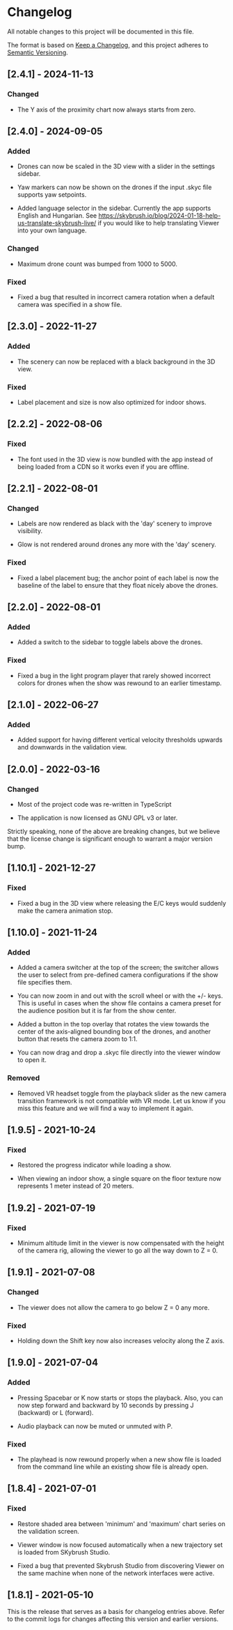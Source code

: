 # Changelog

All notable changes to this project will be documented in this file.

The format is based on [Keep a Changelog](https://keepachangelog.com/en/1.0.0/),
and this project adheres to [Semantic Versioning](https://semver.org/spec/v2.0.0.html).

## [2.4.1] - 2024-11-13

### Changed

- The Y axis of the proximity chart now always starts from zero.

## [2.4.0] - 2024-09-05

### Added

- Drones can now be scaled in the 3D view with a slider in the settings sidebar.

- Yaw markers can now be shown on the drones if the input .skyc file supports
  yaw setpoints.

- Added language selector in the sidebar. Currently the app supports English and
  Hungarian. See https://skybrush.io/blog/2024-01-18-help-us-translate-skybrush-live/
  if you would like to help translating Viewer into your own language.

### Changed

- Maximum drone count was bumped from 1000 to 5000.

### Fixed

- Fixed a bug that resulted in incorrect camera rotation when a default camera
  was specified in a show file.

## [2.3.0] - 2022-11-27

### Added

- The scenery can now be replaced with a black background in the 3D view.

### Fixed

- Label placement and size is now also optimized for indoor shows.

## [2.2.2] - 2022-08-06

### Fixed

- The font used in the 3D view is now bundled with the app instead of being
  loaded from a CDN so it works even if you are offline.

## [2.2.1] - 2022-08-01

### Changed

- Labels are now rendered as black with the 'day' scenery to improve
  visibility.

- Glow is not rendered around drones any more with the 'day' scenery.

### Fixed

- Fixed a label placement bug; the anchor point of each label is now the
  baseline of the label to ensure that they float nicely above the drones.

## [2.2.0] - 2022-08-01

### Added

- Added a switch to the sidebar to toggle labels above the drones.

### Fixed

- Fixed a bug in the light program player that rarely showed incorrect colors
  for drones when the show was rewound to an earlier timestamp.

## [2.1.0] - 2022-06-27

### Added

- Added support for having different vertical velocity thresholds upwards and
  downwards in the validation view.

## [2.0.0] - 2022-03-16

### Changed

- Most of the project code was re-written in TypeScript

- The application is now licensed as GNU GPL v3 or later.

Strictly speaking, none of the above are breaking changes, but we believe that
the license change is significant enough to warrant a major version bump.

## [1.10.1] - 2021-12-27

### Fixed

- Fixed a bug in the 3D view where releasing the E/C keys would suddenly make
  the camera animation stop.

## [1.10.0] - 2021-11-24

### Added

- Added a camera switcher at the top of the screen; the switcher allows the
  user to select from pre-defined camera configurations if the show file
  specifies them.

- You can now zoom in and out with the scroll wheel or with the +/- keys. This
  is useful in cases when the show file contains a camera preset for the
  audience position but it is far from the show center.

- Added a button in the top overlay that rotates the view towards the center of
  the axis-aligned bounding box of the drones, and another button that resets
  the camera zoom to 1:1.

- You can now drag and drop a .skyc file directly into the viewer window to
  open it.

### Removed

- Removed VR headset toggle from the playback slider as the new camera
  transition framework is not compatible with VR mode. Let us know if you miss
  this feature and we will find a way to implement it again.

## [1.9.5] - 2021-10-24

### Fixed

- Restored the progress indicator while loading a show.

- When viewing an indoor show, a single square on the floor texture now represents
  1 meter instead of 20 meters.

## [1.9.2] - 2021-07-19

### Fixed

- Minimum altitude limit in the viewer is now compensated with the height of
  the camera rig, allowing the viewer to go all the way down to Z = 0.

## [1.9.1] - 2021-07-08

### Changed

- The viewer does not allow the camera to go below Z = 0 any more.

### Fixed

- Holding down the Shift key now also increases velocity along the Z axis.

## [1.9.0] - 2021-07-04

### Added

- Pressing Spacebar or K now starts or stops the playback. Also, you can now
  step forward and backward by 10 seconds by pressing J (backward) or L (forward).

- Audio playback can now be muted or unmuted with P.

### Fixed

- The playhead is now rewound properly when a new show file is loaded from the
  command line while an existing show file is already open.

## [1.8.4] - 2021-07-01

### Fixed

- Restore shaded area between 'minimum' and 'maximum' chart series on the
  validation screen.
- Viewer window is now focused automatically when a new trajectory set is loaded
  from SKybrush Studio.

- Fixed a bug that prevented Skybrush Studio from discovering Viewer on the same
  machine when none of the network interfaces were active.

## [1.8.1] - 2021-05-10

This is the release that serves as a basis for changelog entries above. Refer
to the commit logs for changes affecting this version and earlier versions.
